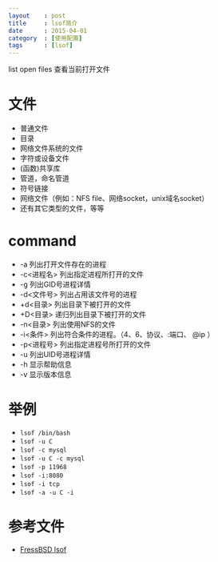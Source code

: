 ```yaml
---
layout    : post
title     : lsof简介
date      : 2015-04-01
category  : [使用配置]
tags      : [lsof]
---
```



list open files 查看当前打开文件



<!-- more -->

# 文件

- 普通文件
- 目录
- 网络文件系统的文件
- 字符或设备文件
- (函数)共享库
- 管道，命名管道
- 符号链接
- 网络文件（例如：NFS file、网络socket，unix域名socket）
- 还有其它类型的文件，等等


# command 

- -a 列出打开文件存在的进程
- -c<进程名> 列出指定进程所打开的文件
- -g 列出GID号进程详情
- -d<文件号> 列出占用该文件号的进程
- +d<目录> 列出目录下被打开的文件
- +D<目录> 递归列出目录下被打开的文件
- -n<目录> 列出使用NFS的文件
- -i<条件> 列出符合条件的进程。（4、6、协议、:端口、 @ip ）
- -p<进程号> 列出指定进程号所打开的文件
- -u 列出UID号进程详情
- -h 显示帮助信息
- -v 显示版本信息

# 举例

- ```lsof /bin/bash```
- ```lsof -u C```
- ```lsof -c mysql```
- ```lsof -u C -c mysql```
- ```lsof -p 11968```
- ```lsof -i:8080```
- ```lsof -i tcp```
- ```lsof -a -u C -i```

# 参考文件

- [FressBSD lsof](https://www.freebsd.org/cgi/man.cgi?query=lsof&manpath=FreeBSD+9.0-RELEASE+and+Ports&format=html)
